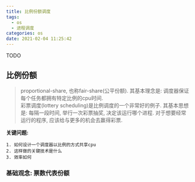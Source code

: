 ```yaml
---
title: 比例份额调度
tags:
  - os
  - 进程调度
categories: os
date: 2021-02-04 11:25:42
---
```

TODO   
## 比例份额
> proportional-share, 也称fair-share(公平份额). 其基本理念是: 调度器保证每个任务都拥有特定比例的cpu时间.  
彩票调度(lottery scheduling)是比例调度的一个非常好的例子. 其基本思想是: 每隔一段时间, 举行一次彩票抽奖, 决定该运行哪个进程. 对于想要经常运行的程序, 应该给与更多的机会去赢得彩票.  

**关键问题:**
```
1. 如何设计一个调度器以比例的方式共享cpu
2. 这样做的关键技术是什么
3. 效率如何
```

### 基础观念: 票数代表份额



